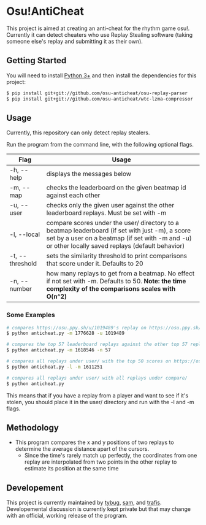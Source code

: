 # Osu!AntiCheat

This project is aimed at creating an anti-cheat for the rhythm game osu!. Currently it can detect cheaters who use Replay Stealing software (taking someone else's replay and submitting it as their own).

## Getting Started

You will need to install [Python 3+](https://www.python.org/downloads/) and then install the dependencies for this project:

```bash
$ pip install git+git://github.com/osu-anticheat/osu-replay-parser
$ pip install git+git://github.com/osu-anticheat/wtc-lzma-compressor
```


## Usage

Currently, this repository can only detect replay stealers.

Run the program from the command line, with the following optional flags.

| Flag | Usage |
| --- | --- |
| -h, --help | displays the messages below |
| -m, --map | checks the leaderboard on the given beatmap id against each other |
| -u, --user | checks only the given user against the other leaderboard replays. Must be set with -m |
| -l, --local | compare scores under the user/ directory to a beatmap leaderboard (if set with just -m), a score set by a user on a beatmap (if set with -m and -u) or other locally saved replays (default behavior) |
| -t, --threshold | sets the similarity threshold to print comparisons that score under it. Defaults to 20 |
| -n, --number | how many replays to get from a beatmap. No effect if not set with -m. Defaults to 50. **Note: the time complexity of the comparisons scales with O(n^2)** |

### Some Examples

```bash
# compares https://osu.ppy.sh/u/1019489's replay on https://osu.ppy.sh/b/1776628 with the 49 other leaderboard replays
$ python anticheat.py -m 1776628 -u 1019489

# compares the top 57 leaderboard replays against the other top 57 replays (57 choose 2 comparisons)
$ python anticheat.py -m 1618546 -n 57

# compares all replays under user/ with the top 50 scores on https://osu.ppy.sh/b/1611251
$ python anticheat.py -l -m 1611251

# compares all replays under user/ with all replays under compare/
$ python anticheat.py
```

This means that if you have a replay from a player and want to see if it's stolen, you should place it in the user/ directory and run with the -l and -m flags.


## Methodology
- This program compares the x and y positions of two replays to determine the average distance apart of the cursors.
    -   Since the time's rarely match up perfectly, the coordinates from one replay are interpolated from two points in the other replay to estimate its position at the same time


## Developement

This project is currently maintained by [tybug](https://github.com/tybug), [sam](https://github.com/samuelhklumpers), and [trafis](https://github.com/Smitty1298). Developemental discussion is currently kept private but that may change with an official, working release of the program.
